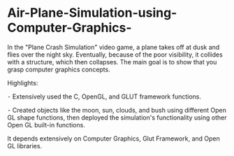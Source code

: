 # Air-Plane-Simulation-using-Computer-Graphics-

In the "Plane Crash Simulation" video game, a plane takes off at dusk and flies over the night sky. Eventually, because of the poor visibility, it collides with a structure, which then collapses. The main goal is to show that you grasp computer graphics concepts. 

Highlights:

⁃ Extensively used the C, OpenGL, and GLUT framework functions.

⁃ Created objects like the moon, sun, clouds, and bush using different Open GL shape functions, then deployed the simulation's functionality using other Open GL built-in functions.

It depends extensively on Computer Graphics, Glut Framework, and Open GL libraries.
